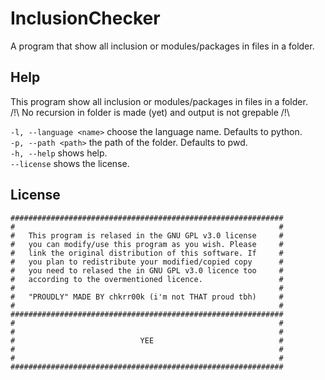 # InclusionChecker
A program that show all inclusion or modules/packages in files in a folder.

## Help
This program show all inclusion or modules/packages in files in a folder.  
/!\ No recursion in folder is made (yet) and output is not grepable /!\   

`-l, --language <name>`       choose the language name. Defaults to python.   
`-p, --path <path>`           the path of the folder. Defaults to pwd.  
`-h, --help`                  shows help.  
`--license`                   shows the license.  

## License

    #############################################################  
    #                                                           #  
    #   This program is relased in the GNU GPL v3.0 license     #  
    #   you can modify/use this program as you wish. Please     #  
    #   link the original distribution of this software. If     #  
    #   you plan to redistribute your modified/copied copy      #  
    #   you need to relased the in GNU GPL v3.0 licence too     #  
    #   according to the overmentioned licence.                 #  
    #                                                           #  
    #   "PROUDLY" MADE BY chkrr00k (i'm not THAT proud tbh)     #  
    #                                                           #  
    #############################################################  
    #                                                           #  
    #                                                           #  
    #                            YEE                            #  
    #                                                           #  
    #                                                           #  
    #############################################################  
